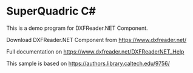 # SuperQuadric C#

This is a demo program for DXFReader.NET Component.

Download DXFReader.NET Component from https://www.dxfreader.net/

Full documentation on https://www.dxfreader.net/DXFReaderNET_Help

This sample is based on https://authors.library.caltech.edu/9756/
